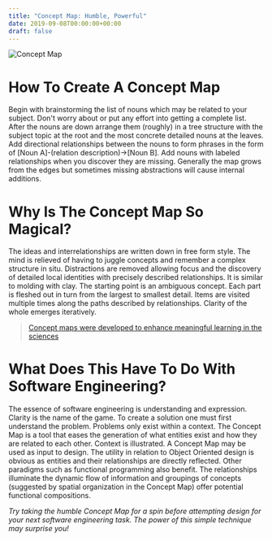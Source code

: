 ```yaml
---
title: "Concept Map: Humble, Powerful"
date: 2019-09-08T00:00:00+00:00
draft: false
---
```


![Concept Map](/mySiteStatic/images/ConceptMap.png)

# How To Create A Concept Map
Begin with brainstorming the list of nouns which may be related to your subject. Don't worry about or put any effort into getting a complete list. After the nouns are down arrange them (roughly) in a tree structure with the subject topic at the root and the most concrete detailed nouns at the leaves. Add directional relationships between the nouns to form phrases in the form of [Noun A]-(relation description)->[Noun B]. Add nouns with labeled relationships when you discover they are missing. Generally the map grows from the edges but sometimes missing abstractions will cause internal additions.

# Why Is The Concept Map So Magical?
The ideas and interrelationships are written down in free form style. The mind is relieved of having to juggle concepts and remember a complex structure in situ. Distractions are removed allowing focus and the discovery of detailed local identities with precisely described relationships. It is similar to molding with clay. The starting point is an ambiguous concept. Each part is fleshed out in turn from the largest to smallest detail. Items are visited multiple times along the paths described by relationships. Clarity of the whole emerges iteratively.

> [Concept maps were developed to enhance meaningful learning in the sciences](https://en.wikipedia.org/wiki/Concept_map)

# What Does This Have To Do With Software Engineering?
The essence of software engineering is understanding and expression. Clarity is the name of the game. To create a solution one must first understand the problem. Problems only exist within a context. The Concept Map is a tool that eases the generation of what entities exist and how they are related to each other. Context is illustrated. A Concept Map may be used as input to design. The utility in relation to Object Oriented design is obvious as entities and their relationships are directly reflected. Other paradigms such as functional programming also benefit. The relationships illuminate the dynamic flow of information and groupings of concepts (suggested by spatial organization in the Concept Map) offer potential functional compositions.

_Try taking the humble Concept Map for a spin before attempting design for your next software engineering task. The power of this simple technique may surprise you!_
